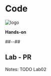 <!-- .slide: class="transition bg-pink" -->
# Code
![logo](./assets/images/services/repos/logo.svg)

**Hands-on**

##--##

## Lab - PR
Notes:
TODO Lab02


